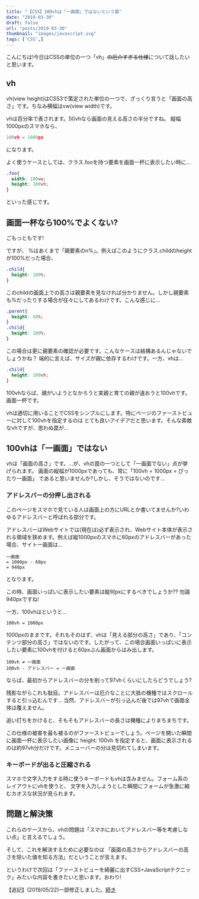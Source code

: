 ```yaml
---
title: "【CSS】100vhは「一画面」ではないという罠"
date: "2019-03-30"
draft: false
url: "posts/2019-03-30"
thumbnail: "images/javascript.svg"
tags: ['CSS',]
---
```


こんにちは!今日はCSSの単位の一つ「vh」~~の厄介すぎる仕様~~について話したいと思います。

## vh

vh(view height)はCSS3で策定された単位の一つで、ざっくり言うと「画面の高さ」です。ちなみ横幅はvw(view width)です。

vhは百分率で表されます。50vhなら画面の見える高さの半分ですね。
縦幅1000pxのスマホなら、
```javascript
100vh = 1000px
```
になります。


よく使うケースとしては、クラス.fooを持つ要素を画面一杯に表示したい時に...

```css
.foo{
  width: 100vw;
  height: 100vh;
}
```

といった感じです。

## 画面一杯なら100%でよくない?

ごもっともです!

ですが、 %はあくまで「親要素のn%」。例えばこのようにクラス.childのheightが100%だった場合、

```css
.child{
  height: 100%;
}
```

このchildの画面上での高さは親要素を見なければ分かりません。しかし親要素も%だったりする場合が往々にしてあるわけです。こんな感じに...

```css
.parent{
  height: 50%;
}
.child{
  height: 100%;
}
```

この場合は更に親要素の確認が必要です。こんなケースは結構あるんじゃないでしょうかね？
端的に言えば、サイズが親に依存するわけです。一方、vhは...
```css
.child{
  height: 100vh;
}
```
100vhならば、親がいようとなかろうと実親と育ての親が違おうと100vhです。画面一杯です。

vhは適切に用いることでCSSをシンプルにします。特にページのファーストビューに対して100vhを指定するのは
とても良いアイデアだと思います。そんな素敵なvhですが、思わぬ罠が...

## 100vhは「一画面」ではない

vhは「画面の高さ」です。...が、vhの罠の一つとして「一画面でない」点が挙げられます。
画面の縦幅が1000pxであっても、常に「100vh = 1000px = ぴったり一画面」 であると思いませんか?しかし、そうではないのです...

### アドレスバーの分押し出される

このページをスマホで見ている人は画面上の方にURLとか書いてませんか?いわゆるアドレスバーと呼ばれる部分です。

アドレスバーはWebサイトでは(現在は)必ず表示され、Webサイト本体が表示される領域を狭めます。例えば縦1000pxのスマホに60pxのアドレスバーがあった場合、サイト一画面は...

```
一画面
= 1000px - 60px
= 940px
```

となります。

この時、画面いっぱいに表示したい要素は縦何pxにするべきでしょうか??
勿論940pxですね!

一方、100vhはというと...
```
100vh = 1000px
```

1000pxのままです。それもそのはず、vhは「見える部分の高さ」であり、「コンテンツ部分の高さ」ではないのです。したがって、この場合画面いっぱいに表示したい要素に100vhを付けると60pxぶん画面からはみ出します。

```
100vh ≠ 一画面
100vh - アドレスバー = 一画面
```

ならば、最初からアドレスバーの分を削って97vhくらいにしたらどうでしょう?

残影ながらこれも駄目。アドレスバーは厄介なことに大抵の機種ではスクロールすると引っ込むんです...
当然、アドレスバーが引っ込んだ後では97vhで画面全体は覆えません。

追い打ちをかけると、そもそもアドレスバーの長さは機種によりまちまちです。

この仕様の被害を最も被るのがファーストビューでしょう。ページを開いた瞬間に画面一杯に表示したい画像に
height: 100vh を指定すると、画面に表示されるのは約97vh分だけです。メニューバーの分は見切れてしまいます。

### キーボードが出ると圧縮される

スマホで文字入力をする時に使うキーボードもvhは含みません。フォーム系のレイアウトにvhを使うと、
文字を入力しようとした瞬間にフォームが急激に縮むカオスな状況が見られます。

## 問題と解決策

これらのケースから、vhの問題は「スマホにおいてアドレスバー等を考慮しない点」と言えるでしょう。

そして、これを解決するために必要なのは
「画面の高さからアドレスバーの高さを除いた値を知る方法」だということが言えます。

というわけで次回は「ファーストビューを綺麗に出すCSS+JavaScriptテクニック」みたいな内容を書きたいと思います。おわり!

【追記】(2019/05/22)一部修正しました。[続き](https://jsnotice.com/posts/2019-04-03)